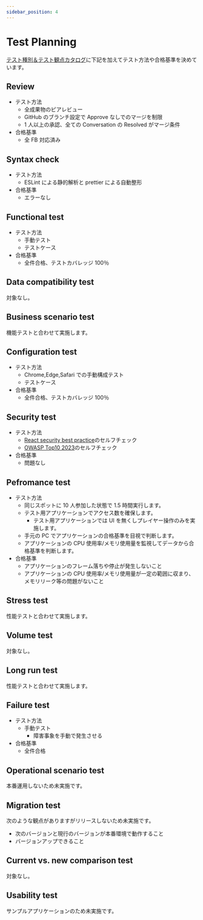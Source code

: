 ```yaml
---
sidebar_position: 4
---
```


# Test Planning

[テスト種別＆テスト観点カタログ](https://fintan.jp/page/1456/)に下記を加えてテスト方法や合格基準を決めています。

## Review

- テスト方法
  - 全成果物のピアレビュー
  - GitHub のブランチ設定で Approve なしでのマージを制限
  - 1 人以上の承認、全ての Conversation の Resolved がマージ条件
- 合格基準
  - 全 FB 対応済み

## Syntax check

- テスト方法
  - ESLint による静的解析と prettier による自動整形
- 合格基準
  - エラーなし

## Functional test

- テスト方法
  - 手動テスト
  - テストケース
- 合格基準
  - 全件合格、テストカバレッジ 100％

## Data compatibility test

対象なし。

## Business scenario test

機能テストと合わせて実施します。

## Configuration test

- テスト方法
  - Chrome,Edge,Safari での手動構成テスト
  - テストケース
- 合格基準
  - 全件合格、テストカバレッジ 100％

## Security test

- テスト方法
  - [React security best practice](https://snyk.io/jp/blog/10-react-security-best-practices/)のセルフチェック
  - [OWASP Top10 2023](https://owasp.org/API-Security/editions/2023/en/0x11-t10/)のセルフチェック
- 合格基準
  - 問題なし

## Pefromance test

- テスト方法
  - 同じスポットに 10 人参加した状態で 1.5 時間実行します。
  - テスト用アプリケーションでアクセス数を確保します。
    - テスト用アプリケーションでは UI を無くしプレイヤー操作のみを実施します。
  - 手元の PC でアプリケーションの合格基準を目視で判断します。
  - アプリケーションの CPU 使用率/メモリ使用量を監視してデータから合格基準を判断します。
- 合格基準
  - アプリケーションのフレーム落ちや停止が発生しないこと
  - アプリケーションの CPU 使用率/メモリ使用量が一定の範囲に収まり、メモリリーク等の問題がないこと

## Stress test

性能テストと合わせて実施します。

## Volume test

対象なし。

## Long run test

性能テストと合わせて実施します。

## Failure test

- テスト方法
  - 手動テスト
    - 障害事象を手動で発生させる
- 合格基準
  - 全件合格

## Operational scenario test

本番運用しないため未実施です。

## Migration test

次のような観点がありますがリリースしないため未実施です。

- 次のバージョンと現行のバージョンが本番環境で動作すること
- バージョンアップできること

## Current vs. new comparison test

対象なし。

## Usability test

サンプルアプリケーションのため未実施です。
